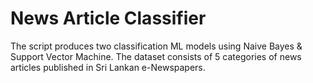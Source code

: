 # News Article Classifier

The script produces two classification ML models using Naive Bayes & Support Vector Machine. The dataset consists of 5 categories of news articles published in Sri Lankan e-Newspapers.
